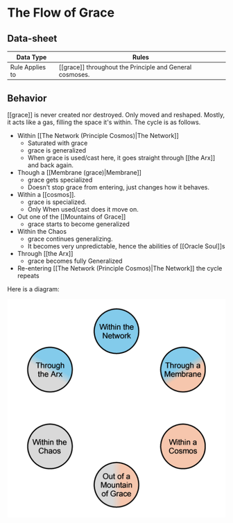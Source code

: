 # The Flow of Grace

## Data-sheet

| Data Type | Rules |
| --- | --- |
| Rule Applies to | [[grace]] throughout the Principle and General cosmoses. |

## Behavior

[[grace]] is never created nor destroyed. Only moved and reshaped. Mostly, it acts like a gas, filling the space it's within. The cycle is as follows.

- Within [[The Network (Principle Cosmos)|The Network]]
  - Saturated with grace
  - grace is generalized
  - When grace is used/cast here, it goes straight through [[the Arx]] and back again.
- Though a [[Membrane (grace)|Membrane]]
  - grace gets specialized
  - Doesn't stop grace from entering, just changes how it behaves.
- Within a [[cosmos]].
  - grace is specialized.
  - Only When used/cast does it move on.
- Out one of the [[Mountains of Grace]]
  - grace starts to become generalized
- Within the Chaos
  - grace continues generalizing.
  - It becomes very unpredictable, hence the abilities of [[Oracle Soul]]s
- Through [[the Arx]]
  - grace becomes fully Generalized
- Re-entering [[The Network (Principle Cosmos)|The Network]] the cycle repeats

Here is a diagram:

![Flow of Grace](../Visual/FlowOfGrace.png)
